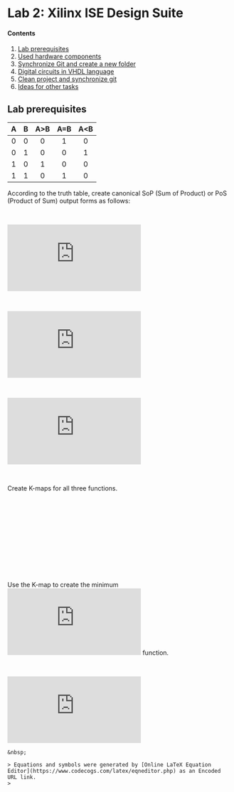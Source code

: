 # Lab 2: Xilinx ISE Design Suite

#### Contents

1. [Lab prerequisites](#Lab-prerequisites)
2. [Used hardware components](#Used-hardware-components)
3. [Synchronize Git and create a new folder](#Synchronize-Git-and-create-a-new-folder)
4. [Digital circuits in VHDL language](#Digital-circuits-in-VHDL-language)
5. [Clean project and synchronize git](#Clean-project-and-synchronize-git)
6. [Ideas for other tasks](#Ideas-for-other-tasks)

## Lab prerequisites

| **A** | **B** | **A>B** | **A=B** | **A<B** |
| :-: | :-: | :-: | :-: | :-: |
| 0 | 0 | 0 | 1 | 0 |
| 0 | 1 | 0 | 0 | 1 |
| 1 | 0 | 1 | 0 | 0 |
| 1 | 1 | 0 | 1 | 0 |

According to the truth table, create canonical SoP (Sum of Product) or PoS (Product of Sum) output forms as follows:

&nbsp;

![equation](https://latex.codecogs.com/gif.latex?y_%7BA%3CB%7D%5E%7BSoP%7D%3DA%5Ccdot%20%5Coverline%7BB%7D)

&nbsp;

![equation](https://latex.codecogs.com/gif.latex?y_%7BA%3DB%7D%5E%7BSoP%7D%3D)

&nbsp;

![equation](https://latex.codecogs.com/gif.latex?y_%7BA%3CB%7D%5E%7BPoS%7D%3D)

&nbsp;

Create K-maps for all three functions.

&nbsp;

&nbsp;

&nbsp;

&nbsp;

&nbsp;

&nbsp;

Use the K-map to create the minimum ![equation](https://latex.codecogs.com/gif.latex?y_%7BA%3CB%7D%5E%7BPoS%2Cmin%7D) function.

&nbsp;

![equation](https://latex.codecogs.com/gif.latex?y_%7BA%3CB%7D%5E%7BPoS%2Cmin%7D%20%3D)
    
    &nbsp;

    > Equations and symbols were generated by [Online LaTeX Equation Editor](https://www.codecogs.com/latex/eqneditor.php) as an Encoded URL link.
    >
